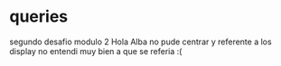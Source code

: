 # queries
segundo desafio modulo 2
Hola Alba no pude centrar y referente a los display no entendi muy bien a que se referia :(
